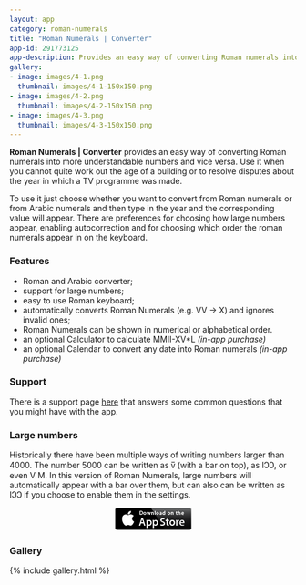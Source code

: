 ```yaml
---
layout: app
category: roman-numerals
title: "Roman Numerals | Converter"
app-id: 291773125
app-description: Provides an easy way of converting Roman numerals into more understandable numbers and vice versa. Use it when you cannot quite work out the age of a building or to resolve disputes about the year in which a TV programme was made.
gallery:
- image: images/4-1.png
  thumbnail: images/4-1-150x150.png
- image: images/4-2.png
  thumbnail: images/4-2-150x150.png
- image: images/4-3.png
  thumbnail: images/4-3-150x150.png
---
```


**Roman Numerals \| Converter** provides an easy way of converting Roman numerals into more understandable numbers and vice versa. Use it when you cannot quite work out the age of a building or to resolve disputes about the year in which a TV programme was made.

To use it just choose whether you want to convert from Roman numerals or from Arabic numerals and then type in the year and the corresponding value will appear. There are preferences for choosing how large numbers appear, enabling autocorrection and for choosing which order the roman numerals appear in on the keyboard.


### Features

  * Roman and Arabic converter;
  * support for large numbers;
  * easy to use Roman keyboard;
  * automatically converts Roman Numerals (e.g. VV -> X) and ignores invalid ones;
  * Roman Numerals can be shown in numerical or alphabetical order.
  * an optional Calculator to calculate MMII-XV*L _(in-app purchase)_
  * an optional Calendar to convert any date into Roman numerals _(in-app purchase)_

### Support

There is a support page [here](/support/roman-numerals/) that answers some common questions that you might have with the app.


### Large numbers


Historically there have been multiple ways of writing numbers larger than 4000. The number 5000 can be written as v̅ (with a bar on top), as IↃↃ, or even V M. In this version of Roman Numerals, large numbers will automatically appear with a bar over them, but can also can be written as IↃↃ if you choose to enable them in the settings.

<p style="text-align: center;"><a href="http://appstore.com/robclarke/romannumerals"><img class="aligncenter  wp-image-257" title="Available on the iPhone App Store" alt="Available on the iPhone App Store" src="/images/Download_on_the_App_Store_Badge_US-UK_135x40.png" width="135" height="40"></a></p>


### Gallery

{% include gallery.html %}
